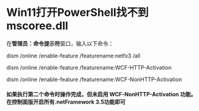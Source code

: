 # Win11打开PowerShell找不到mscoree.dll

在**管理员：命令提示符**窗口，输入以下命令：

dism /online /enable-feature /featurename:netfx3 /all

dism /online /enable-feature /featurename:WCF-HTTP-Activation

dism /online /enable-feature /featurename:WCF-NonHTTP-Activation

#### 如果执行第二个命令时操作完成，但未启用 WCF-NonHTTP-Activation 功能。在控制面版开启所有.netFramework 3.5功能即可